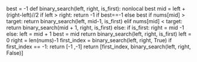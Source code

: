 best = -1
def binary_search(left, right, is_first):
nonlocal best
mid = left + (right-left)//2
if left > right:
return -1 if best==-1 else best
if nums[mid] > target:
return binary_search(left, mid-1, is_first)
elif nums[mid] < target:
return binary_search(mid + 1, right, is_first)
else:
if is_first:
right = mid -1
else:
left = mid + 1
best = mid
return binary_search(left, right, is_first)
left = 0
right = len(nums)-1
first_index = binary_search(left, right, True)
if first_index == -1:
return [-1 ,-1]
return [first_index, binary_search(left, right, False)]